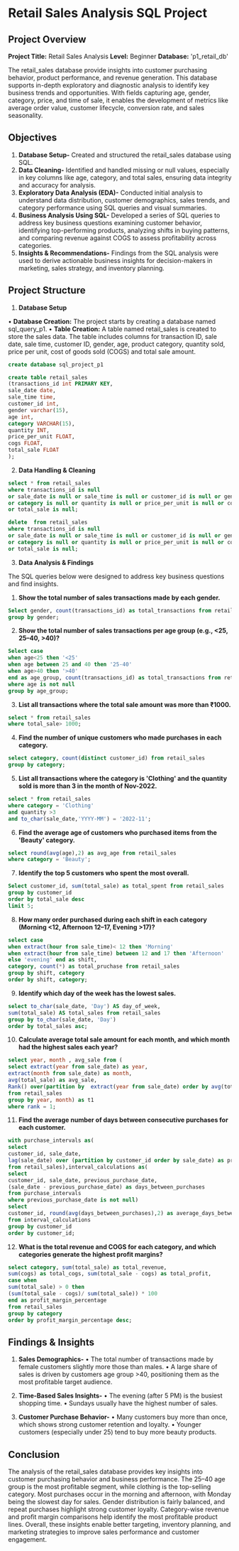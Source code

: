 #  Retail Sales Analysis SQL Project

## Project Overview

**Project Title:** Retail Sales Analysis
**Level:** Beginner
**Database:** 'p1_retail_db'

The retail_sales database provide insights into customer purchasing behavior, product performance, and revenue generation. This database supports in-depth exploratory and diagnostic analysis to identify key business trends and opportunities. With fields capturing age, gender, category, price, and time of sale, it enables the development of metrics like average order value, customer lifecycle, conversion rate, and sales seasonality.

## Objectives

1. **Database Setup-** Created and structured the retail_sales database using SQL. 
2. **Data Cleaning-** Identified and handled missing or null values, especially in key columns like age, category, and total sales, ensuring data integrity and accuracy for analysis.
3. **Exploratory Data Analysis (EDA)-** Conducted initial analysis to understand data distribution, customer demographics, sales trends, and category performance using SQL queries and visual summaries.
4. **Business Analysis Using SQL-** Developed a series of SQL queries to address key business questions examining customer behavior, identifying top-performing products, analyzing shifts in buying patterns, and comparing revenue against COGS to assess profitability across categories.
5. **Insights & Recommendations-** Findings from the SQL analysis were used to derive actionable business insights for decision-makers in marketing, sales strategy, and inventory planning.

## Project Structure

1. **Database Setup**

•	**Database Creation:** The project starts by creating a database named sql_query_p1.
•	**Table Creation:** A table named retail_sales is created to store the sales data. The table includes columns for transaction ID, sale date, sale time, customer ID, gender, age, product category, quantity sold, price per unit, cost of goods sold (COGS) and total sale amount.

```sql
create database sql_project_p1

create table retail_sales
(transactions_id int PRIMARY KEY,	
sale_date date,
sale_time time,	
customer_id	int,
gender varchar(15),
age	int,
category VARCHAR(15),
quantity INT,
price_per_unit FLOAT,
cogs FLOAT,
total_sale FLOAT
);
```

2. **Data Handling & Cleaning**

```sql
select * from retail_sales
where transactions_id is null
or sale_date is null or sale_time is null or customer_id is null or gender is null 
or category is null or quantity is null or price_per_unit is null or cogs is null 
or total_sale is null;

delete  from retail_sales
where transactions_id is null
or sale_date is null or sale_time is null or customer_id is null or gender is null 
or category is null or quantity is null or price_per_unit is null or cogs is null 
or total_sale is null;
```

3. **Data Analysis & Findings**

The SQL queries below were designed to address key business questions and find insights.

1. **Show the total number of sales transactions made by each gender.**
```sql
Select gender, count(transactions_id) as total_transactions from retail_sales
group by gender;
```

2. **Show the total number of sales transactions per age group (e.g., <25, 25–40, >40)?**
```sql
Select case 
when age<25 then '<25'
when age between 25 and 40 then '25-40'
when age>40 then '>40'
end as age_group, count(transactions_id) as total_transactions from retail_sales
where age is not null
group by age_group;
```

3. **List all transactions where the total sale amount was more than ₹1000.**
```sql
select * from retail_sales
where total_sale> 1000;
```

4. **Find the number of unique customers who made purchases in each category.**
```sql
select category, count(distinct customer_id) from retail_sales
group by category;
```

5. **List all transactions where the category is 'Clothing' and the quantity sold is more than 3 in the month of Nov-2022.**
```sql
select * from retail_sales
where category = 'Clothing' 
and quantity >3 
and to_char(sale_date,'YYYY-MM') = '2022-11';
```

6. **Find the average age of customers who purchased items from the 'Beauty' category.**
```sql
select round(avg(age),2) as avg_age from retail_sales
where category = 'Beauty';
```

7. **Identify the top 5 customers who spent the most overall.**
```sql
Select customer_id, sum(total_sale) as total_spent from retail_sales
group by customer_id
order by total_sale desc 
limit 5;
```

8. **How many order purchased during each shift in each category (Morning <12, Afternoon 12–17, Evening >17)?**
```sql
select case
when extract(hour from sale_time)< 12 then 'Morning'
when extract(hour from sale_time) between 12 and 17 then 'Afternoon'
else 'evening' end as shift,
category, count(*) as total_pruchase from retail_sales
group by shift, category
order by shift, category;
```

9. **Identify which day of the week has the lowest sales.**
```sql
select to_char(sale_date, 'Day') AS day_of_week,
sum(total_sale) AS total_sales from retail_sales
group by to_char(sale_date, 'Day')
order by total_sales asc;
```

10. **Calculate average total sale amount for each month, and which month had the highest sales each year?**
```sql
select year, month , avg_sale from (
select extract(year from sale_date) as year,
extract(month from sale_date) as month,
avg(total_sale) as avg_sale,
Rank() over(partition by  extract(year from sale_date) order by avg(total_sale) desc) as rank
from retail_sales 
group by year, month) as t1
where rank = 1;
```

11. **Find the average number of days between consecutive purchases for each customer.**
```sql
with purchase_intervals as( 
select 
customer_id, sale_date,
lag(sale_date) over (partition by customer_id order by sale_date) as previous_purchase_date
from retail_sales),interval_calculations as(
select 
customer_id, sale_date, previous_purchase_date,
(sale_date - previous_purchase_date) as days_between_purchases
from purchase_intervals
where previous_purchase_date is not null)
select 
customer_id, round(avg(days_between_purchases),2) as average_days_between_purchases
from interval_calculations
group by customer_id
order by customer_id;
```

12. **What is the total revenue and COGS for each category, and which categories generate the highest profit margins?**
```sql
select category, sum(total_sale) as total_revenue,
sum(cogs) as total_cogs, sum(total_sale - cogs) as total_profit,
case when 
sum(total_sale) > 0 then
(sum(total_sale - cogs)/ sum(total_sale)) * 100
end as profit_margin_percentage
from retail_sales
group by category
order by profit_margin_percentage desc;
```

 
## Findings & Insights

1. **Sales Demographics-**
•	The total number of transactions made by female customers slightly more those than males.
•	A large share of sales is driven by customers age group >40, positioning them as the most profitable target audience.

3. **Time-Based Sales Insights-**
•	The evening (after 5 PM) is the busiest shopping time.
•	Sundays usually have the highest number of sales.

4. **Customer Purchase Behavior-**
•	Many customers buy more than once, which shows strong customer retention and loyalty.
•	Younger customers (especially under 25) tend to buy more beauty products.


## Conclusion
The analysis of the retail_sales database provides key insights into customer purchasing behavior and business performance. The 25–40 age group is the most profitable segment, while clothing is the top-selling category. Most purchases occur in the morning and afternoon, with Monday being the slowest day for sales. Gender distribution is fairly balanced, and repeat purchases highlight strong customer loyalty. Category-wise revenue and profit margin comparisons help identify the most profitable product lines. Overall, these insights enable better targeting, inventory planning, and marketing strategies to improve sales performance and customer engagement.
